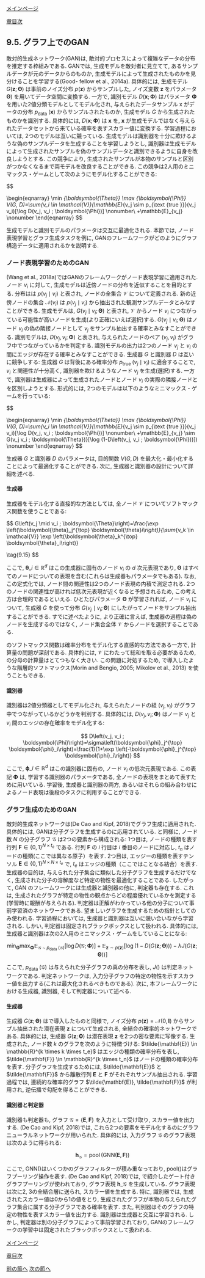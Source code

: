 [メインページ](../../index.markdown)

[章目次](./chap9.md)
## 9.5. グラフ上でのGAN

敵対的生成ネットワーク(GAN)は, 敵対的プロセスによって複雑なデータの分布を推定する枠組みである. GANでは, 生成モデルを敵対者に見立てて, あるサンプルデータが元のデータからのものか, 生成モデルによって生成されたものかを見分けることを学習する(Good- fellow et al., 2014a). 具体的には, 生成モデル $G(\mathbf{z} ; \boldsymbol{\Theta})$ は事前のノイズ分布 $p(\mathbf{z})$ からサンプルした, ノイズ変数 $\mathbf{z}$ をパラメータ $\boldsymbol{\Theta})$ を用いてデータ空間に変換する. 一方で, 識別モデル $D(\mathbf{x} ; \mathbf{\Phi})$ はパラメータ $\mathbf{\Phi}$ を用いた2値分類モデルとしてモデル化され, 与えられたデータサンプル $\mathrm{x}$ がデータの分布 $p_{\text {data }}(\mathbf{x})$ からサンプルされたものか, 生成モデル $G$ から生成されたものかを識別する. 具体的には,  $D(\mathbf{x} ; \mathbf{\Phi})$ は $\mathbf{x}$ を,  $\mathbf{x}$ が生成モデルではなく与えられたデータセットから来ている確率を表すスカラー値に変換する. 学習過程においては, 2つのモデルは互いに競っている. 生成モデルは識別器を十分に欺けるような偽のサンプルデータを生成することを学習しようとし, 識別器は生成モデルによって生成されたサンプルを偽のサンプルデータと識別できるように自身を改良しようとする. この競争により, 生成されたサンプルが本物のサンプルと区別がつかなくなるまで両モデルを改良することができる. この競争は2人用のミニマックス・ゲームとして次のようにモデル化することができる:

$$

\begin{eqnarray}
    \min _{\boldsymbol{\Theta}} \max _{\boldsymbol{\Phi}} V(G, D)=\sum_{v_i \in \mathcal{V}}(\mathbb{E}_{v_j \sim p_{\text {true }}}(v_j v_i)[\log D(v_j, v_i ; \boldsymbol{\Phi})] \nonumber\\
    +\mathbb{E}_{v_j} \nonumber
\end{eqnarray}
$$

 

生成モデルと識別モデルのパラメータは交互に最適化される. 本節では, ノード表現学習とグラフ生成タスクを例に, GANのフレームワークがどのようにグラフ構造データに適用されるかを説明する.

### ノード表現学習のためのGAN

(Wang et al., 2018a)ではGANのフレームワークがノード表現学習に適用された. ノード $v_i$ に対して, 生成モデルは近傍ノードの分布を近似することを目的とする. 分布はは $p\left(v_j \mid v_i\right)$ と表され, ノードの全集合 $\mathcal{V}$ について定義される. 新の近傍ノードの集合 $\mathcal{N}\left(v_i\right)$ は $p\left(v_j \mid v_i\right)$ から抽出された観測サンプルデータとみなすことができる. 生成モデルは,  $G\left(v_j \mid v_i ; \boldsymbol{\Theta}\right)$ と表され,  $\mathcal{V}$ からノード $v_i$ につながっている可能性が高いノードを生成(より正確にいえば選択)する.  $G\left(v_j \mid v_i ; \boldsymbol{\Theta}\right)$ はノード $v_i$ の偽の隣接ノードとして $v_j$ をサンプル抽出する確率とみなすことができる. 識別モデルは,  $D\left(v_j, v_i ; \mathbf{\Phi}\right)$ と表され, 与えられたノードのペア $(v_j, v_i)$ がグラフ中でつながっているかを判定する. 識別モデルの出力は2つのノード $v_j$ と $v_i$ の間にエッジが存在する確率とみなすことができる. 生成器 $G$ と識別器 $D$ は互いに競争しする: 生成器 $G$ は背後にある確率分布 $p_{\text {true }}\left(v_j \mid v_i\right)$ に適合することで,  $v_i$ と関連性が十分高く, 識別器を欺けるようなノード $v_j$ を生成(選択)する. 一方で, 識別器は生成器によって生成されたノードとノード $v_i$ の実際の隣接ノードとを区別しようとする. 形式的には, 2つのモデルは以下のようなミニマックス・ゲームを行っている:

  
$$

\begin{eqnarray}
    \min _{\boldsymbol{\Theta}} \max _{\boldsymbol{\Phi}} V(G, D)=\sum_{v_i \in \mathcal{V}}(\mathbb{E}_{v_j \sim p_{\text {true }}}(v_j v_i)[\log D(v_j, v_i ; \boldsymbol{\Phi})] \nonumber\\
    +\mathbb{E}_{v_j} \sim G(v_j v_i ; \boldsymbol{\Theta})}[\log (1-D\left(v_j, v_i ; \boldsymbol{\Phi}))]) \nonumber
\end{eqnarray}
$$

  

生成器 $G$ と識別器 $D$ のパラメータは, 目的関数 $V(G, D)$ を最大化・最小化することによって最適化することができる. 次に, 生成器と識別器の設計について詳細を述べる.

#### 生成器

生成器をモデル化する直接的な方法としては, 全ノード $\mathcal{V}$ についてソフトマックス関数を使うことである:

 $$
 G\left(v_j \mid v_i ; \boldsymbol{\Theta}\right)=\frac{\exp \left(\boldsymbol{\theta}_j^{\top} \boldsymbol{\theta}_i\right)}{\sum_{v_k \in \mathcal{V}} \exp \left(\boldsymbol{\theta}_k^{\top} \boldsymbol{\theta}_i\right)}
    
\tag{9.15} $$
 

ここで,  $\boldsymbol{\theta}\_i \in \mathbb{R}^{d}$ はこの生成器に固有のノード $v_i$ の $d$ 次元表現であり,  $\boldsymbol{\Theta}$ はすべてのノードについての表現を含む(これらは生成器もパラメータでもある). なお, この定式化では, ノード間の関連性は2つのノード表現の内積で測定される. 2つのノードの関連性が高ければ低次元表現が近くなると予想されるため, この考え方は合理的であるといえる. ひとたびパラメータ $\boldsymbol{\Theta}$ が学習されれば, ノード $v_i$ について, 生成器 $G$ を使って分布 $G\left(v_j \mid v_i ; \boldsymbol{\Theta}\right)$ にしたがってノードをサンプル抽出することができる. すでに述べたように, より正確に言えば, 生成器の過程は偽のノードを生成するのではなく, ノード集合全体 $\mathcal{V}$ からノードを選択することである.

のソフトマックス関数は確率分布をモデル化する直感的な方法である一方で, 計算量の問題が深刻である. 具体的には,  $\mathcal{V}$ にわたって総和を取る必要があるため, の分母の計算量はとてつもなく大きい. この問題に対処するため, で導入したような階層的ソフトマックス(Morin and Bengio, 2005; Mikolov et al., 2013) を使うこともできる.

#### 識別器

識別器は2値分類器としてモデル化され, 与えられたノードの組 $(v_j, v_i)$ がグラフ中でつながっているかどうかを判別する. 具体的には,  $D\left(v_j, v_i ; \mathbf{\Phi}\right)$ はノード $v_j$ と $v_i$ 間のエッジの存在確率をモデル化する:

 

$$
 D\left(v_j, v_i ; \boldsymbol{\Phi}\right)=\sigma\left(\boldsymbol{\phi}_j^{\top} \boldsymbol{\phi}_i\right)=\frac{1}{1+\exp \left(-\boldsymbol{\phi}_j^{\top} \boldsymbol{\phi}_i\right)} $$


 

ここで,  $\boldsymbol{\phi}\_i \in \mathbb{R}^{d}$ はこの識別器に固有の, ノード $v_i$ の低次元表現である. この表記 $\boldsymbol{\Phi}$ は, 学習する識別器のパラメータである, 全ノードの表現をまとめて表すために用いている. 学習後, 生成器と識別器の両方, あるいはそれらの組み合わせによるノード表現は後段のタスクに利用することができる.

### グラフ生成のためのGAN

敵対的生成ネットワークは(De Cao and Kipf, 2018)でグラフ生成に適用された. 具体的には, GANは分子グラフを生成するのに応用されている. と同様に, ノード数 $N$ の分子グラフ $\mathcal{G}$ は2つの要素から構成される: 1つ目は, ノードの種類を表す行列 $\mathbf{F} \in\{0,1\}^{N \times t_e}$ である. 行列 $\mathbf{F}$ の $i$ 行目は $i$ 番目のノードに対応し,  $t_n$ はノードの種類(ここでは異なる原子）を表す. 2つ目は, エッジーの種類を表すテンソル $\mathbf{E} \in\{0,1\}^{N \times N \times t_e}$ で,  $t_e$ はエッジの種類（ここではことなる結合）を表す. 生成器の目的は, 与えられた分子集合に類似した分子グラフを生成するだけでなく, 生成された分子の溶解度など特定の物性を最適化することである. したがって, GAN のフレームワークには生成器と識別器の他に, 判定器も存在する. これは, 生成されたグラフが特定の物性の観点からどの程度優れているかを測定する(学習時に報酬が与えられる). 判定器は正解がわかっている他の分子について事前学習済のネットワークである. 望ましいグラフを生成するための指針としてのみ使われる. 学習過程においては, 生成器と識別器は互いに競い合いながら学習される. しかい, 判定器は固定されブラックボックスとして扱われる. 具体的には, 生成器と識別器は次の2人用のミニマックス・ゲームをしていることになる:

 $$
 \min_{\boldsymbol{\Theta}} \max_{\boldsymbol{\Phi}} \mathbb{E}_{\mathcal{G} \sim p_{\text {data }}(\mathcal{G})}[\log D(\mathcal{G} ; \boldsymbol{\Phi})]+\mathbb{E}_{\mathbf{z} \sim p(\mathbf{z})}[\log (1-D(G(\mathbf{z} ; \boldsymbol{\Theta})))-\lambda J(G(\mathbf{z} ; \boldsymbol{\Theta}))]    \nonumber $$
 

ここで,  $p_{\text {data }}(\mathcal{G})$ は与えられた分子グラフの真の分布を表し,  $J()$ は判定ネットワークである. 判定ネットワークは, 入力分子グラフの特定の物性を示すスカラー値を出力する(これは最大化されるべきものである). 次に, 本フレームワークにおける生成器, 識別器, そして判定器について述べる.

#### 生成器

生成器 $G(\mathbf{z} ; \boldsymbol{\Theta})$ はで導入したものと同様で, ノイズ分布 $p(\mathbf{z})=\mathcal{N}(0, \mathbf{I})$ からサンプル抽出された潜在表現 $\mathbf{z}$ について生成される, 全結合の確率的ネットワークである. 具体的には, 生成器 $G(\mathbf{z} ; \boldsymbol{\Theta})$ は潜在表現 $\mathbf{z}$ を2つの密な要素に写像する. 生成された, ノード数 $k$ のグラフを次のように特徴づける:  $\tilde{\mathbf{E}} \in \mathbb{R}^{k \times k \times t_e}$ はエッジの種類の確率分布を表し,  $\tilde{\mathbf{F}} \in \mathbb{R}^{k \times t_n}$ はノードの種類の確率分布を表す. 分子グラフを生成するためには,  $\tilde{\mathbf{E}}$ と $\tilde{\mathbf{F}}$ から離散行列 $\mathbf{E}$ と $\mathbf{F}$ がそれぞれサンプル抽出される. 学習過程では, 連続的な確率的グラフ $\tilde{\mathbf{E}}, \tilde{\mathbf{F}}$ が利用され, 逆伝播で勾配を得ることができる.

#### 識別器と判定器

識別器も判定器も, グラフ $\mathcal{G}=\{\mathbf{E}, \mathbf{F}\}$ を入力として受け取り, スカラー値を出力する. (De Cao and Kipf, 2018)では, これら2つの要素をモデル化するのにグラフニューラルネットワークが用いられた. 具体的には, 入力グラフ $\mathcal{G}$ のグラフ表現は次のように得られる:

 $$
 \mathbf{h}_{\mathcal{G}}=\operatorname{pool}(\mathrm{GNN}(\mathbf{E}, \mathbf{F}))
    \nonumber $$
 

ここで, GNN()はいくつかのグラフフィルターが積み重なっており, pool()はグラフプーリング操作を表す. (De Cao and Kipf, 2018)では, で紹介したゲート付きグラフプーリングが使われており, グラフ表現 $\mathbf{h}\_{\mathcal{G}}$ を生成している. グラフ表現は次に2, 3の全結合層に送られ, スカラー値を生成する. 特に, 識別器では, 生成されたスカラー値は0から1の値をとり, 生成されたグラフが本物の与えられたグラフ集合に属する分子グラフである確率を表す. また, 判別器はそのグラフの特定の物性を表すスカラー値を出力する. 識別器は生成器と交互に学習される. しかし, 判定器は別の分子グラフによって事前学習されており, GANのフレームワークの学習中は固定されたブラックボックスとして扱われる.


[メインページ](../../index.markdown)

[章目次](./chap9.md)

[前の節へ](./subsection_04.md) [次の節へ](./subsection_06.md)


